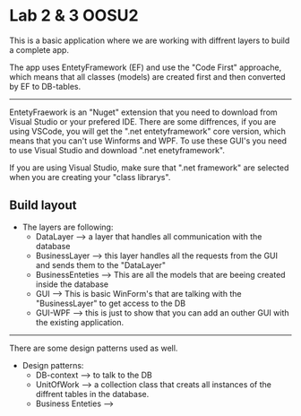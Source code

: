 # Lab 2 & 3 OOSU2
This is a basic application where we are working with diffrent layers to build a complete app.

The app uses EntetyFramework (EF) and use the "Code First" approache, which means that all classes (models) are created first and then converted by EF to DB-tables.

---

EntetyFraework is an "Nuget" extension that you need to download from Visual Studio or your prefered IDE. There are some diffrences, if you are using VSCode, you will get the ".net entetyframework" core version, which means that you can't use Winforms and WPF. To use these GUI's you need to use Visual Studio and download ".net enetyframework". 

If you are using Visual Studio, make sure that ".net framework" are selected when you are creating your "class librarys".

## Build layout
- The layers are following:
    - DataLayer --> a layer that handles all communication with the database
    - BusinessLayer --> this layer handles all the requests from the GUI and sends them to the "DataLayer"
    - BusinessEnteties --> This are all the models that are beeing created inside the database
    - GUI --> This is basic WinForm's that are talking with the "BusinessLayer" to get access to the DB
    -  GUI-WPF --> this is just to show that you can add an outher GUI with the existing application.

---

There are some design patterns used as well.
- Design patterns:
    - DB-context --> to talk to the DB
    - UnitOfWork --> a collection class that creats all instances of the diffrent tables in the database.
    - Business Enteties --> 